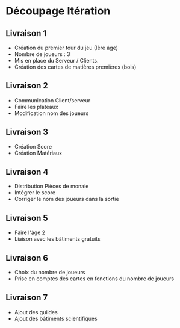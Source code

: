  # Découpage Itération

## Livraison 1

- Création du premier tour du jeu (Ière âge)
- Nombre de joueurs : 3
- Mis en place du Serveur / Clients.
- Création des cartes de matières premières (bois)



## Livraison 2

- Communication Client/serveur
- Faire les plateaux
- Modification nom des joueurs

## Livraison 3

- Création Score
- Création Matériaux

## Livraison 4

- Distribution Pièces de monaie
- Intégrer le score
- Corriger le nom des joueurs dans la sortie

## Livraison 5

- Faire l'âge 2
- Liaison avec les bâtiments gratuits

## Livraison 6

- Choix du nombre de joueurs
- Prise en comptes des cartes en fonctions du nombre de joueurs

## Livraison 7

- Ajout des guildes
- Ajout des bâtiments scientifiques
